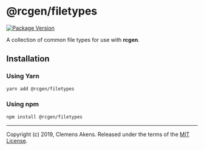 # @rcgen/filetypes

[![Package Version][package-badge]][package-npm]

A collection of common file types for use with **rcgen**.

## Installation

### Using Yarn

```sh
yarn add @rcgen/filetypes
```

### Using npm

```sh
npm install @rcgen/filetypes
```

---

Copyright (c) 2019, Clemens Akens. Released under the terms of the [MIT
License][license].

[license]: https://github.com/clebert/rcgen/blob/master/LICENSE
[package-badge]: https://img.shields.io/npm/v/@rcgen/filetypes.svg
[package-npm]: https://www.npmjs.com/package/@rcgen/filetypes
